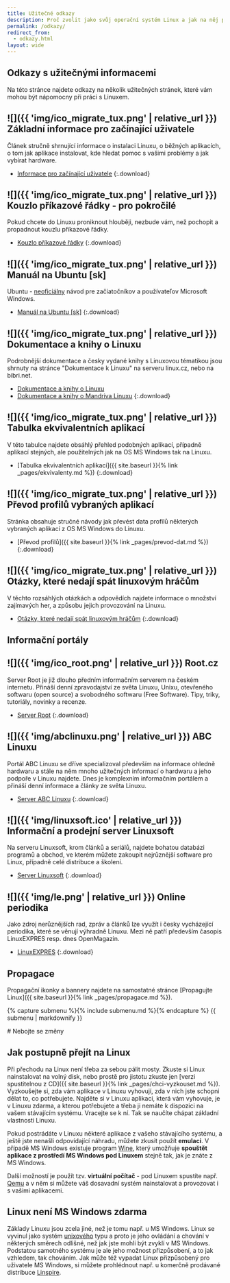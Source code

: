 ```yaml
---
title: Užitečné odkazy
description: Proč zvolit jako svůj operační systém Linux a jak na něj přejít. Některé další zajímavé informace + užitečné odkazy.
permalink: /odkazy/
redirect_from:
  - odkazy.html
layout: wide
---
```

<article markdown="1">

# Odkazy s užitečnými informacemi
Na této stránce najdete odkazy na několik užitečných stránek, které vám mohou být nápomocny při práci s Linuxem.

## ![]({{ 'img/ico_migrate_tux.png' | relative_url }}) Základní informace pro začínající uživatele
Článek stručně shrnující informace o instalaci Linuxu, o běžných aplikacích, o tom jak aplikace instalovat, kde hledat pomoc s vašimi problémy a jak vybírat hardware.

- [Informace pro začínající uživatele](http://sandbox.cz/~covex/linux/newbie.html)
{:.download}

## ![]({{ 'img/ico_migrate_tux.png' | relative_url }}) Kouzlo příkazové řádky - pro pokročilé
Pokud chcete do Linuxu proniknout hlouběji, nezbude vám, než pochopit a propadnout kouzlu příkazové řádky.

- [Kouzlo příkazové řádky](http://sandbox.cz/~covex/linux/kouzlo_cmdline.html)
{:.download}

## ![]({{ 'img/ico_migrate_tux.png' | relative_url }}) Manuál na Ubuntu [sk]
Ubuntu - <u>neoficiálny</u> návod pre začiatočníkov a používateľov Microsoft Windows.

- [Manuál na Ubuntu [sk]](http://ubuntu.kayle.sk/)
{:.download}

## ![]({{ 'img/ico_migrate_tux.png' | relative_url }}) Dokumentace a knihy o Linuxu
Podrobnější dokumentace a česky vydané knihy s Linuxovou tématikou jsou shrnuty na stránce "Dokumentace k Linuxu" na serveru linux.cz, nebo na bibri.net.

- [Dokumentace a knihy o Linuxu](http://www.linux.cz/doc.html)
- [Dokumentace a knihy o Mandriva Linuxu](http://www.bibri.net/aktivity/knihy/)
{:.download}

## ![]({{ 'img/ico_migrate_tux.png' | relative_url }}) Tabulka ekvivalentních aplikací
V této tabulce najdete obsáhlý přehled podobných aplikací, případně aplikací stejných, ale použitelných jak na OS MS Windows tak na Linuxu.

- [Tabulka ekvivalentních aplikací]({{ site.baseurl }}{% link _pages/ekvivalenty.md %})
{:.download}

## ![]({{ 'img/ico_migrate_tux.png' | relative_url }}) Převod profilů vybraných aplikací
Stránka obsahuje stručné návody jak převést data profilů některých vybraných aplikací z OS MS Windows do Linuxu.

- [Převod profilů]({{ site.baseurl }}{% link _pages/prevod-dat.md %})
{:.download}

## ![]({{ 'img/ico_migrate_tux.png' | relative_url }}) Otázky, které nedají spát linuxovým hráčům
V těchto rozsáhlých otázkách a odpovědích najdete informace o množství zajímavých her, a způsobu jejich provozování na Linuxu.

- [Otázky, které nedají spát linuxovým hráčům](http://www.icculus.org/lgfaq/sk/)
{:.download}

# Informační portály

## ![]({{ 'img/ico_root.png' | relative_url }}) Root.cz
Server Root je již dlouho předním informačním serverem na českém internetu. Přináší denní zpravodajství ze světa Linuxu, Unixu, otevřeného softwaru (open source) a svobodného softwaru (Free Software). Tipy, triky, tutoriály, novinky a recenze.

- [Server Root](http://www.root.cz/)
{:.download}

## ![]({{ 'img/abclinuxu.png' | relative_url }}) ABC Linuxu
Portál ABC Linuxu se dříve specializoval především na informace ohledně hardwaru a stále na něm mnoho užitečných informací o hardwaru a jeho podpoře v Linuxu najdete. Dnes je komplexním informačním portálem a přináší denní informace a články ze světa Linuxu.

- [Server ABC Linuxu](http://www.abclinuxu.cz/)
{:.download}

## ![]({{ 'img/linuxsoft.ico' | relative_url }}) Informační a prodejní server Linuxsoft
Na serveru Linuxsoft, krom článků a seriálů, najdete bohatou databázi programů a obchod, ve kterém můžete zakoupit nejrůznější software pro Linux, případně celé distribuce a školení.

- [Server Linuxsoft](http://www.linuxsoft.cz/)
{:.download}

## ![]({{ 'img/le.png' | relative_url }}) Online periodika
Jako zdroj nerůznějších rad, zpráv a článků lze využít i česky vycházející periodika, které se věnují výhradně Linuxu. Mezi ně patří především časopis LinuxEXPRES resp. dnes OpenMagazin.

- [LinuxEXPRES](http://www.linuxexpres.cz/)
{:.download}

# Propagace

Propagační ikonky a bannery najdete na samostatné stránce [Propagujte Linux]({{ site.baseurl }}{% link _pages/propagace.md %}).

</article>

<aside>

{% capture submenu %}{% include submenu.md %}{% endcapture %}
{{ submenu | markdownify }}

<section markdown="1">
# Nebojte se změny

## Jak postupně přejít na Linux
Při přechodu na Linux není třeba za sebou pálit mosty. Zkuste si Linux nainstalovat na volný disk, nebo prostě pro jistotu zkuste jen [verzi spustitelnou z CD]({{ site.baseurl }}{% link _pages/chci-vyzkouset.md %}). Vyzkoušejte si, zda vám aplikace v Linuxu vyhovují, zda v nich jste schopni dělat to, co potřebujete. Najděte si v Linuxu aplikaci, která vám vyhovuje, je v Linuxu zdarma, a kterou potřebujete a třeba ji nemáte k dispozici na vašem stávajícím systému. Vracejte se k ní. Tak se naučíte chápat základní vlastnosti Linuxu.

Pokud postrádáte v Linuxu některé aplikace z vašeho stávajícího systému, a ještě jste nenašli odpovídající náhradu, můžete zkusit použít **emulaci**. V případě MS Windows existuje program [Wine](http://www.winehq.com/), který umožňuje **spouštět aplikace z prostředí MS Windows pod Linuxem** stejně tak, jak je znáte z MS Windows.

Další možností je použít tzv. **virtuální počítač** - pod Linuxem spustíte např. [Qemu](http://www.qemu.org/) a v něm si můžete váš dosavadní systém nainstalovat a provozovat i s vašimi aplikacemi.

## Linux není MS Windows zdarma
Základy Linuxu jsou zcela jiné, než je tomu např. u MS Windows. Linux se vyvinul jako systém [unixového](http://cs.wikipedia.org/wiki/Unix) typu a proto je jeho ovládání a chování v některých směrech odlišné, než jak jste mohli být zvyklí v MS Windows. Podstatou samotného systému je ale jeho možnost přizpůsobení, a to jak vzhledem, tak chováním. Jak může též vypadat Linux přizpůsobený pro uživatele MS Windows, si můžete prohlédnout např. u komerčně prodávané distribuce [Linspire](http://www.linspire.com/).
</section>

</aside>
